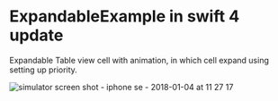 # ExpandableExample in swift 4 update

Expandable Table view cell with animation, in which cell expand using setting up priority.

![simulator screen shot - iphone se - 2018-01-04 at 11 27 17](https://user-images.githubusercontent.com/3237641/34551787-dff1de5a-f142-11e7-96b0-b8937c36139c.png)

